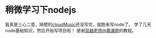 # 稍微学习下nodejs
我真是三心二意，隔壁的[cloudMusic](https://github.com/niansnana/cloudMusic)还没写完，就跑来写node了。
学了几天node基础知识，然后开始写项目啦！
感谢[双越老师@慕课网](https://coding.imooc.com/class/388.html)的教程。
